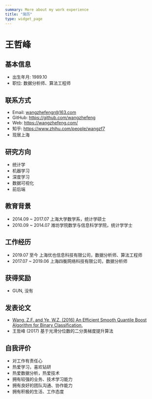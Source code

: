 ```yaml
---
summary: More about my work experience
title: "简历"
type: widget_page
---
```


# 王哲峰

## 基本信息

- 出生年月: 1989.10
- 职位: 数据分析师、算法工程师

## 联系方式

- Email: wangzhefengr@163.com
- GitHub: https://github.com/wangzhefeng
- Web: https://wangzhefeng.com/
- 知乎: https://www.zhihu.com/people/wangzf7
- 现居上海

## 研究方向

- 统计学
- 机器学习
- 深度学习
- 数据可视化
- 前后端

## 教育背景

- 2014.09 ~ 2017.07 上海大学数学系，统计学硕士
- 2010.09 ~ 2014.07 潍坊学院数学与信息科学学院，统计学学士

## 工作经历

- 2019.07 至今 上海优也信息科技有限公司，数据分析师、算法工程师
- 2017.07 ~ 2019.06 上海四衡网络科技有限公司，数据分析师

## 获得奖励

- GUN, 没有

## 发表论文

- [Wang, Z.F. and Ye, W.Z. (2016) An Efficient Smooth Quantile Boost Algorithm for Binary Classification.](https://file.scirp.org/pdf/APM_2016082411292370.pdf)
- 王哲峰 (2017) 基于光滑分位数的二分类梯度提升算法


## 自我评价

- 对工作有责任心
- 热爱学习，喜欢钻研
- 热爱数据分析，热爱技术
- 拥有较强的业务、技术学习能力
- 拥有良好的团队沟通、协作能力
- 拥有积极的生活、工作态度

